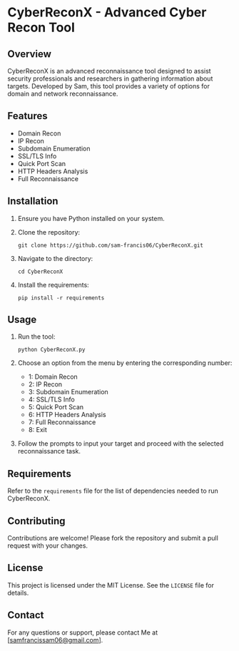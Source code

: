 # CyberReconX - Advanced Cyber Recon Tool

## Overview

CyberReconX is an advanced reconnaissance tool designed to assist security professionals and researchers in gathering information about targets. Developed by Sam, this tool provides a variety of options for domain and network reconnaissance.

## Features

- Domain Recon
- IP Recon
- Subdomain Enumeration
- SSL/TLS Info
- Quick Port Scan
- HTTP Headers Analysis
- Full Reconnaissance

## Installation

1. Ensure you have Python installed on your system.

2. Clone the repository:

   ```
   git clone https://github.com/sam-francis06/CyberReconX.git
   ```

3. Navigate to the directory:

   ```
   cd CyberReconX
   ```

4. Install the requirements:

   ```
   pip install -r requirements
   ```

## Usage

1. Run the tool:

   ```
   python CyberReconX.py
   ```

2. Choose an option from the menu by entering the corresponding number:

   - 1: Domain Recon
   - 2: IP Recon
   - 3: Subdomain Enumeration
   - 4: SSL/TLS Info
   - 5: Quick Port Scan
   - 6: HTTP Headers Analysis
   - 7: Full Reconnaissance
   - 8: Exit

3. Follow the prompts to input your target and proceed with the selected reconnaissance task.

## Requirements

Refer to the `requirements` file for the list of dependencies needed to run CyberReconX.

## Contributing

Contributions are welcome! Please fork the repository and submit a pull request with your changes.

## License

This project is licensed under the MIT License. See the `LICENSE` file for details.

## Contact

For any questions or support, please contact Me at [samfrancissam06@gmail.com].
